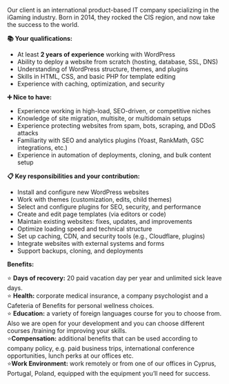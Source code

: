 Our client is an international product-based IT company specializing in the
iGaming industry. Born in 2014, they rocked the CIS region, and now take the
success to the world.

**📚 Your qualifications:**

  * At least **2 years of experience** working with WordPress
  * Ability to deploy a website from scratch (hosting, database, SSL, DNS)
  * Understanding of WordPress structure, themes, and plugins
  * Skills in HTML, CSS, and basic PHP for template editing
  * Experience with caching, optimization, and security  
  

**➕ Nice to have:**

  * Experience working in high-load, SEO-driven, or competitive niches
  * Knowledge of site migration, multisite, or multidomain setups
  * Experience protecting websites from spam, bots, scraping, and DDoS attacks
  * Familiarity with SEO and analytics plugins (Yoast, RankMath, GSC integrations, etc.)
  * Experience in automation of deployments, cloning, and bulk content setup  
  

**📋 Key responsibilities and your contribution:**

  * Install and configure new WordPress websites
  * Work with themes (customization, edits, child themes)
  * Select and configure plugins for SEO, security, and performance
  * Create and edit page templates (via editors or code)
  * Maintain existing websites: fixes, updates, and improvements
  * Optimize loading speed and technical structure
  * Set up caching, CDN, and security tools (e.g., Cloudflare, plugins)
  * Integrate websites with external systems and forms
  * Support backups, cloning, and deployments

**Benefits:**

⭐ **Days of recovery:** 20 paid vacation day per year and unlimited sick leave
days.  
⭐ **Health:** corporate medical insurance, a company psychologist and a
Cafeteria of Benefits for personal wellness choices.  
⭐ **Education:** a variety of foreign languages course for you to choose from.
Also we are open for your development and you can choose different courses
/training for improving your skills.  
⭐**Compensation:** additional benefits that can be used according to company
policy, e.g. paid business trips, international conference opportunities,
lunch perks at our offices etc.  
⭐**Work Environment:** work remotely or from one of our offices in Cyprus,
Portugal, Poland, equipped with the equipment you’ll need for success.